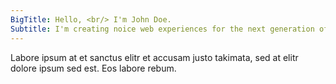 ```yaml
---
BigTitle: Hello, <br/> I'm John Doe.
Subtitle: I'm creating noice web experiences for the next generation of consumer-facing companies.
---
```


Labore ipsum at et sanctus elitr et accusam justo takimata, sed at elitr dolore ipsum sed est. Eos labore rebum.